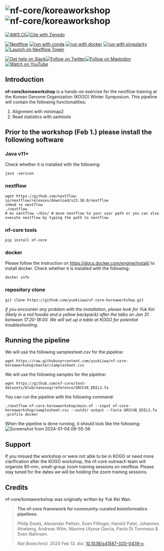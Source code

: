 # ![nf-core/koreaworkshop](docs/images/nf-core-koreaworkshop_logo_light.png#gh-light-mode-only) ![nf-core/koreaworkshop](docs/images/nf-core-koreaworkshop_logo_dark.png#gh-dark-mode-only)

[![AWS CI](https://img.shields.io/badge/CI%20tests-full%20size-FF9900?labelColor=000000&logo=Amazon%20AWS)](https://nf-co.re/koreaworkshop/results)[![Cite with Zenodo](http://img.shields.io/badge/DOI-10.5281/zenodo.XXXXXXX-1073c8?labelColor=000000)](https://doi.org/10.5281/zenodo.XXXXXXX)

[![Nextflow](https://img.shields.io/badge/nextflow%20DSL2-%E2%89%A523.04.0-23aa62.svg)](https://www.nextflow.io/)
[![run with conda](http://img.shields.io/badge/run%20with-conda-3EB049?labelColor=000000&logo=anaconda)](https://docs.conda.io/en/latest/)
[![run with docker](https://img.shields.io/badge/run%20with-docker-0db7ed?labelColor=000000&logo=docker)](https://www.docker.com/)
[![run with singularity](https://img.shields.io/badge/run%20with-singularity-1d355c.svg?labelColor=000000)](https://sylabs.io/docs/)
[![Launch on Nextflow Tower](https://img.shields.io/badge/Launch%20%F0%9F%9A%80-Nextflow%20Tower-%234256e7)](https://tower.nf/launch?pipeline=https://github.com/nf-core/koreaworkshop)

[![Get help on Slack](http://img.shields.io/badge/slack-nf--core%20%23koreaworkshop-4A154B?labelColor=000000&logo=slack)](https://nfcore.slack.com/channels/koreaworkshop)[![Follow on Twitter](http://img.shields.io/badge/twitter-%40nf__core-1DA1F2?labelColor=000000&logo=twitter)](https://twitter.com/nf_core)[![Follow on Mastodon](https://img.shields.io/badge/mastodon-nf__core-6364ff?labelColor=FFFFFF&logo=mastodon)](https://mstdn.science/@nf_core)[![Watch on YouTube](http://img.shields.io/badge/youtube-nf--core-FF0000?labelColor=000000&logo=youtube)](https://www.youtube.com/c/nf-core)

## Introduction

**nf-core/koreaworkshop** is a hands-on exercise for the nextflow training at the Korean Genome Organization (KOGO) Winter Symposium. This pipeline will contain the following functionalities:

1. Alignment with minimap2 
2. Read statistics with samtools

## Prior to the workshop (Feb 1.) please install the following software

### Java v11+
Check whether it is installed with the following:
```
java -version
```

### nextflow
```
wget https://github.com/nextflow-io/nextflow/releases/download/v23.10.0/nextflow
chmod +x nextflow
./nextflow
# mv nextflow ~/bin/ # move nextflow to your user path or you can also execute nextflow by typing the path to nextflow
```

### nf-core tools
```
pip install nf-core
```

### docker
Please follow the instruction on https://docs.docker.com/engine/install/ to install docker.
Check whether it is installed with the following:
```
docker info
```

### repository clone
```
git clone https://github.com/yuukiiwa/nf-core-koreaworkshop.git
```


*if you encounter any problem with the installation, please look for Yuk Kei (likely in a red hoodie and a yellow backpack) after the talks on Jan 31. between 17:20-18:00. We will set up a table at KOGO for potential troubleshooting.*

## Running the pipeline

We will use the following samplesheet.csv for the pipeline:
```
wget https://raw.githubusercontent.com/yuukiiwa/nf-core-koreaworkshop/master/samplesheet.csv
```

We will use the following samples for the pipeline:
```
wget https://github.com/nf-core/test-datasets/blob/nanoseq/reference/GRCh38_EDIL3.fa 
```
You can run the pipeline with the following command:
```
./nextflow nf-core-koreaworkshop/main.nf --input nf-core-koreaworkshop/samplesheet.csv --outdir output --fasta GRCh38_EDIL3.fa -profile docker
```
When the pipeline is done running, it should look like the following:
![Screenshot from 2024-01-04 09-55-56](https://github.com/yuukiiwa/nf-core-koreaworkshop/assets/41866052/3c20437f-c491-40b0-990d-91e25cefdff6)


## Support

If you missed the workshop or were not able to be in KOGO or need more clarification after the KOGO workshop, the nf-core outreach team will organize 90-min, small-group zoom training sessions on nextflow. Please stay tuned for the dates we will be holding the zoom training sessions.

## Credits

nf-core/koreaworkshop was originally written by Yuk Kei Wan.

> **The nf-core framework for community-curated bioinformatics pipelines.**
>
> Philip Ewels, Alexander Peltzer, Sven Fillinger, Harshil Patel, Johannes Alneberg, Andreas Wilm, Maxime Ulysse Garcia, Paolo Di Tommaso & Sven Nahnsen.
>
> _Nat Biotechnol._ 2020 Feb 13. doi: [10.1038/s41587-020-0439-x](https://dx.doi.org/10.1038/s41587-020-0439-x).
>
